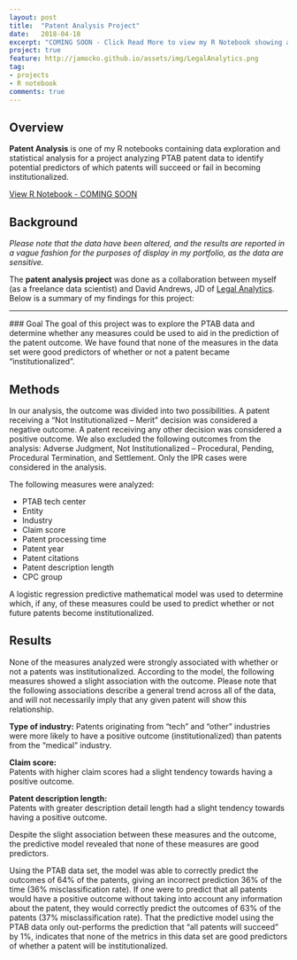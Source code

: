 ```yaml
---
layout: post
title:  "Patent Analysis Project"
date:   2018-04-18
excerpt: "COMING SOON - Click Read More to view my R Notebook showing analysis of patent data in collaboration with Legal Analytics"
project: true
feature: http://jamocko.github.io/assets/img/LegalAnalytics.png
tag:
- projects
- R notebook
comments: true
---
```


## Overview
<b>Patent Analysis</b> is one of my R notebooks containing data exploration and statistical analysis for a project analyzing PTAB patent data to identify potential predictors of which patents will succeed or fail in becoming institutionalized.  

<div markdown="0"><a href="http://juliemocko.com/notebooks/" class="btn btn-info">View R Notebook - COMING SOON</a></div> 

## Background  
*Please note that the data have been altered, and the results are reported in a vague fashion for the purposes of display in my portfolio, as the data are sensitive.*

The **patent analysis project** was done as a collaboration between myself (as a freelance data scientist) and David Andrews, JD of [Legal Analytics](http://analytics.legal/).  Below is a summary of my findings for this project:
<hr>
### Goal  
The goal of this project was to explore the PTAB data and determine whether any measures could be used to aid in the prediction of the patent outcome.  We have found that none of the measures in the data set were good predictors of whether or not a patent became “institutionalized”.

## Methods  
In our analysis, the outcome was divided into two possibilities.  A patent receiving a “Not Institutionalized – Merit” decision was considered a negative outcome.  A patent receiving any other decision was considered a positive outcome.  We also excluded the following outcomes from the analysis: Adverse Judgment, Not Institutionalized – Procedural, Pending, Procedural Termination, and Settlement.  Only the IPR cases were considered in the analysis.

The following measures were analyzed:

* PTAB tech center
* Entity
* Industry
* Claim score
* Patent processing time
* Patent year
* Patent citations
* Patent description length
* CPC group

A logistic regression predictive mathematical model was used to determine which, if any, of these measures could be used to predict whether or not future patents become institutionalized.

## Results  
None of the measures analyzed were strongly associated with whether or not a patents was institutionalized.  According to the model, the following measures showed a slight association with the outcome.  Please note that the following associations describe a general trend across all of the data, and will not necessarily imply that any given patent will show this relationship.

**Type of industry:**
Patents originating from “tech” and “other” industries were more likely to have a positive outcome (institutionalized) than patents from the “medical” industry.  

**Claim score:**  
Patents with higher claim scores had a slight tendency towards having a positive outcome.

**Patent description length:**  
Patents with greater description detail length had a slight tendency towards having a positive outcome.

Despite the slight association between these measures and the outcome, the predictive model revealed that none of these measures are good predictors.  

Using the PTAB data set, the model was able to correctly predict the outcomes of 64% of the patents, giving an incorrect prediction 36% of the time (36% misclassification rate).  If one were to predict that all patents would have a positive outcome without taking into account any information about the patent, they would correctly predict the outcomes of 63% of the patents (37% misclassification rate).  That the predictive model using the PTAB data only out-performs the prediction that “all patents will succeed” by 1%, indicates that none of the metrics in this data set are good predictors of whether a patent will be institutionalized. 

